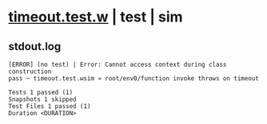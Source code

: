 # [timeout.test.w](../../../../../../examples/tests/sdk_tests/function/timeout.test.w) | test | sim

## stdout.log
```log
[ERROR] (no test) | Error: Cannot access context during class construction
pass ─ timeout.test.wsim » root/env0/function invoke throws on timeout

Tests 1 passed (1)
Snapshots 1 skipped
Test Files 1 passed (1)
Duration <DURATION>
```

